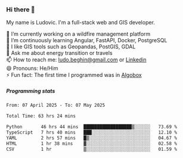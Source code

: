 ### Hi there 👋

My name is Ludovic. I'm a full-stack web and GIS developer.

 🔭 I’m currently working on a wildfire management platform<br/>
 🌱 I’m continuously learning Angular, FastAPI, Docker, PostgreSQL<br/>
 👯 I like GIS tools such as Geopandas, PostGIS, GDAL<br/>
 💬 Ask me about energy transition or travels<br/>
 📫 How to reach me: ludo.beghin@gmail.com or [Linkedin](https://www.linkedin.com/in/ludovic-beghin/)<br/>
 😄 Pronouns: He/Him<br/>
 ⚡ Fun fact: The first time I programmed was in [Algobox](https://fr.wikipedia.org/wiki/Algobox)<br/>

##### Programming stats
<!--START_SECTION:waka-->

```txt
From: 07 April 2025 - To: 07 May 2025

Total Time: 63 hrs 24 mins

Python       46 hrs 44 mins  ██████████████████▒░░░░░░   73.69 %
TypeScript   7 hrs 40 mins   ███░░░░░░░░░░░░░░░░░░░░░░   12.10 %
YAML         2 hrs 57 mins   █▒░░░░░░░░░░░░░░░░░░░░░░░   04.67 %
HTML         1 hr 38 mins    ▓░░░░░░░░░░░░░░░░░░░░░░░░   02.58 %
CSV          1 hr            ▒░░░░░░░░░░░░░░░░░░░░░░░░   01.59 %
```

<!--END_SECTION:waka-->
